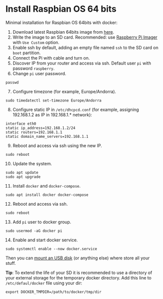# Install Raspbian OS 64 bits

Minimal installation for Raspbian OS 64bits with docker:

1. Download latest Raspbian 64bits image from [here](https://downloads.raspberrypi.org/raspios_arm64/images/).
2. Write the image to an SD card. Recommended: use [Raspberry Pi Imager](https://www.raspberrypi.org/software/) with `Use Custom` option.
3. Enable ssh by default, adding an empty file named ``ssh`` to the SD card on `boot` partition.
4. Connect the Pi with cable and turn on.
5. Discover IP from your router and access via ssh. Default user ``pi`` with password ``raspberry``.
6. Change ``pi`` user password.
```
passwd
```
7. Configure timezone (for example, Europe/Andorra).
```
sudo timedatectl set-timezone Europe/Andorra
```
8. Configure static IP in ``/etc/dhcpcd.conf`` (for example, assigning 192.168.1.2 as IP in 192.168.1.* network):
```
interface eth0
static ip_address=192.168.1.2/24
static routers=192.168.1.1
static domain_name_servers=192.168.1.1
```
9. Reboot and access via ssh using the new IP.
```
sudo reboot
```
10. Update the system.
```
sudo apt update
sudo apt upgrade
```
11. Install ``docker`` and ``docker-compose``.
```
sudo apt install docker docker-compose
```
12. Reboot and access via ssh.
```
sudo reboot
```
13. Add ``pi`` user to docker group.
```
sudo usermod -aG docker pi
```
14. Enable and start docker service.
```
sudo systemctl enable --now docker.service
```

Then you can [mount an USB disk](https://www.raspberrypi.org/documentation/configuration/external-storage.md) (or anything else) where store all your stuff.

**Tip**: To extend the life of your SD it is recommended to use a directory of your external storage for the temporary docker directory. Add this line to ``/etc/defaul/docker`` file using your dir:
```
export DOCKER_TMPDIR=/path/to/docker/tmp/dir
```
